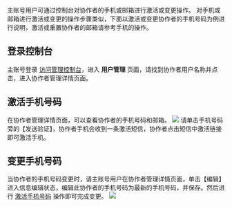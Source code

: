 主账号用户可通过控制台对协作者的手机或邮箱进行激活或变更操作。
对手机或邮箱进行激活或变更的操作步骤类似，下面以激活或变更协作者的手机号码为例进行说明，激活或重置协作者的邮箱请参考手机的操作。

## 登录控制台
主账号登录 [访问管理控制台](https://console.cloud.tencent.com/cam)，进入 **用户管理** 页面，请找到协作者用户名称并点击，进入协作者管理详情页面。

## 激活手机号码
在协作者管理详情页面，可以查看协作者的手机号码和邮箱。
![](https://mc.qcloudimg.com/static/img/ac226b0f435c4c618d660a760c62639e/image.png)
请单击手机号码旁的【发送验证】，协作者手机会收到一条激活短信，协作者点击短信中激活链接即可激活手机。

## 变更手机号码
当协作者的手机号码变更时，请主账号用户在协作者管理详情页面，单击【编辑】进入信息编辑状态，编辑此协作者的手机号码为最新的手机号码，并保存。然后进行 [激活手机号码](#.E6.BF.80.E6.B4.BB.E6.89.8B.E6.9C.BA.E5.8F.B7.E7.A0.81) 操作即可完成变更。
![](https://mc.qcloudimg.com/static/img/645858590a5659b984217cba09292a82/image.png)
